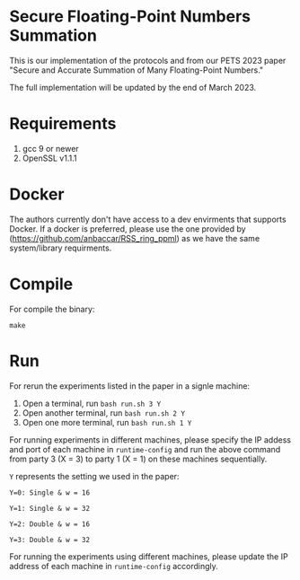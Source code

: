 # Secure Floating-Point Numbers Summation
This is our implementation of the protocols and from our PETS 2023 paper "Secure and Accurate Summation of Many Floating-Point Numbers."

The full implementation will be updated by the end of March 2023.

# Requirements

1. gcc 9 or newer
2. OpenSSL v1.1.1

# Docker

The authors currently don't have access to a dev envirments that supports Docker. If a docker is preferred, please use the one provided by (https://github.com/anbaccar/RSS_ring_ppml) as we have the same system/library requirments.


# Compile 

For compile the binary: 

`make`

# Run

For rerun the experiments listed in the paper in a signle machine:

1. Open a terminal, run `bash run.sh 3 Y`
2. Open another terminal, run `bash run.sh 2 Y`
3. Open one more terminal, run `bash run.sh 1 Y`

For running experiments in different machines, please specify the IP addess and port of each machine in `runtime-config` and run the above command from party 3 (X = 3) to party 1 (X = 1) on these machines sequentially.

`Y` represents the setting we used in the paper:

`Y=0: Single & w = 16`

`Y=1: Single & w = 32`

`Y=2: Double & w = 16`

`Y=3: Double & w = 32`

For running the experiments using different machines, please update the IP address of each machine in `runtime-config` accordingly.
